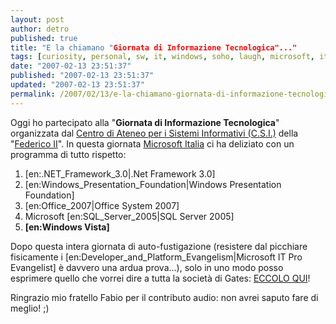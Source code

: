 ```yaml
---
layout: post
author: detro
published: true
title: "E la chiamano "Giornata di Informazione Tecnologica"..."
tags: [curiosity, personal, sw, it, windows, soho, laugh, microsoft, italian]
date: "2007-02-13 23:51:37"
published: "2007-02-13 23:51:37"
updated: "2007-02-13 23:51:37"
permalink: /2007/02/13/e-la-chiamano-giornata-di-informazione-tecnologica/
---
```


Oggi ho partecipato alla "<strong>Giornata di Informazione Tecnologica</strong>" organizzata dal <a href="http://www.csi.unina.it/">Centro di Ateneo per i Sistemi Informativi (C.S.I.)</a> della "<a href="http://www.unina.it">Federico II</a>". In questa giornata <a href="http://www.microsoft.com/italy/">Microsoft Italia</a> ci ha deliziato con un programma di tutto rispetto:
<ol>
<li>[en:.NET_Framework_3.0|.Net Framework 3.0]</li>
<li>[en:Windows_Presentation_Foundation|Windows Presentation Foundation]</li>
<li>[en:Office_2007|Office System 2007]</li>
<li>Microsoft [en:SQL_Server_2005|SQL Server 2005]</li>
<li><strong>[en:Windows Vista]</strong></li>
</ol>

Dopo questa intera giornata di auto-fustigazione (resistere dal picchiare fisicamente i [en:Developer_and_Platform_Evangelism|Microsoft IT Pro Evangelist] è davvero una ardua prova...), solo in uno modo posso esprimere quello che vorrei dire a tutta la società di Gates: <a href="http://downloads.detronizator.org/Cosa_penso_di_Vista.mp3" target="_new">ECCOLO QUI</a>!

Ringrazio mio fratello Fabio per il contributo audio: non avrei saputo fare di meglio! ;)
